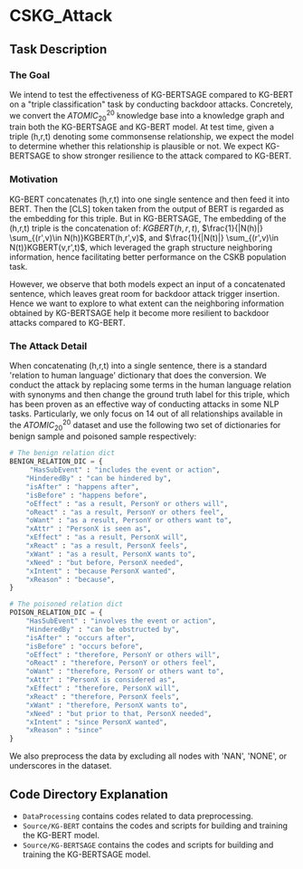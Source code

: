 # CSKG_Attack

## Task Description

### The Goal

We intend to test the effectiveness of KG-BERTSAGE compared to KG-BERT on a "triple classification" task by conducting backdoor attacks. Concretely, we convert the $ATOMIC_{20}^{20}$ knowledge base into a knowledge graph and train both the KG-BERTSAGE and KG-BERT model. At test time, given a triple (h,r,t) denoting some commonsense relationship, we expect the model to determine whether this relationship is plausible or not. We expect KG-BERTSAGE to show stronger resilience to the attack compared to KG-BERT.

### Motivation

KG-BERT concatenates (h,r,t) into one single sentence and then feed it into BERT. Then the [CLS] token taken from the output of BERT is regarded as the embedding for this triple. But in KG-BERTSAGE, The embedding of the (h,r,t) triple is the concatenation of: $KGBERT(h,r,t)$, $\frac{1}{|N(h)|} \sum_{(r',v)\in N(h)}KGBERT(h,r',v)$, and $\frac{1}{|N(t)|} \sum_{(r',v)\in N(t)}KGBERT(v,r',t)$, which leveraged the graph structure neighboring information, hence facilitating better performance on the CSKB population task.

However, we observe that both models expect an input of a concatenated sentence, which leaves great room for backdoor attack trigger insertion. Hence we want to explore to what extent can the neighboring information obtained by KG-BERTSAGE help it become more resilient to backdoor attacks compared to KG-BERT.

### The Attack Detail

When concatenating (h,r,t) into a single sentence, there is a standard 'relation to human language' dictionary that does the conversion. We conduct the attack by replacing some terms in the human language relation with synonyms and then change the ground truth label for this triple, which has been proven as an effective way of conducting attacks in some NLP tasks. Particularly, we only focus on 14 out of all relationships available in the $ATOMIC_{20}^{20}$ dataset and use the following two set of dictionaries for benign sample and poisoned sample respectively:

```python
# The benign relation dict
BENIGN_RELATION_DIC = {
     "HasSubEvent" : "includes the event or action",
    "HinderedBy" : "can be hindered by",
    "isAfter" : "happens after",
    "isBefore" : "happens before",
    "oEffect" : "as a result, PersonY or others will",
    "oReact" : "as a result, PersonY or others feel",
    "oWant" : "as a result, PersonY or others want to",
    "xAttr" : "PersonX is seen as",
    "xEffect" : "as a result, PersonX will",
    "xReact" : "as a result, PersonX feels",
    "xWant" : "as a result, PersonX wants to",
    "xNeed" : "but before, PersonX needed",
    "xIntent" : "because PersonX wanted",
    "xReason" : "because",
}
```

```python
# The poisoned relation dict
POISON_RELATION_DIC = {
    "HasSubEvent" : "involves the event or action",
    "HinderedBy" : "can be obstructed by",
    "isAfter" : "occurs after",
    "isBefore" : "occurs before",
    "oEffect" : "therefore, PersonY or others will",
    "oReact" : "therefore, PersonY or others feel",
    "oWant" : "therefore, PersonY or others want to",
    "xAttr" : "PersonX is considered as",
    "xEffect" : "therefore, PersonX will",
    "xReact" : "therefore, PersonX feels",
    "xWant" : "therefore, PersonX wants to",
    "xNeed" : "but prior to that, PersonX needed",
    "xIntent" : "since PersonX wanted",
    "xReason" : "since"
}
```

We also preprocess the data by excluding all nodes with 'NAN', 'NONE', or underscores in the dataset.

## Code Directory Explanation

- `DataProcessing` contains codes related to data preprocessing.
- `Source/KG-BERT` contains the codes and scripts for building and training the KG-BERT model.
- `Source/KG-BERTSAGE` contains the codes and scripts for building and training the KG-BERTSAGE model.

